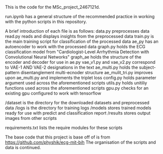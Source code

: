 This is the code for the MSc_project_2467121d.

run.ipynb has a general structure of the recommended practice in working with the python scripts in this repository.

A brief introduction of each file is as follows:
data.py preprocesses data
read.py reads and displays insights from the preprocessed data
train.py is the main training script for classification of the processed data
ae_py has an autoencoder to work with the processed data
graph.py holds the ECG classification model from "Cardiologist-Level Arrhythmia Detection with Convolutional Neural Networks"
graph_ae holds the structure of the encoder and decoder for use in ae.py
vae_v1.py and vae_v2.py correspond to VAE-1 AND VAE-2 designations in the text
ae_multi.py holds the subject-pattern disentanglement multi-ecnoder structure
ae_mulit_tri.py improves upon ae_multi.py and implements the triplet loss
config.py holds parameter argument used across the aforementioned scripts
utils.py holds unitiliy functions used across the aforementioned scripts
gpu.py checks for an existing gpu configured to work with tensorflow

/dataset is the directory for the downloaded datasets and preprocessed data
/logs is the directory for training logs
/models stores trained models ready for use with predict and classification report
/results stores output images from other scripts

requirements.txt lists the require modules for these scripts



The base code that this project is base off of is from https://github.com/physhik/ecg-mit-bih
The organisation of the scripts and data is continued.